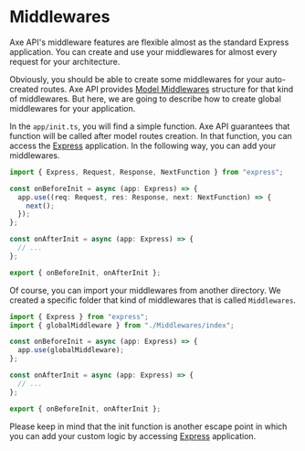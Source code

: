 # Middlewares

Axe API's middleware features are flexible almost as the standard Express application. You can create and use your middlewares for almost every request for your architecture.

Obviously, you should be able to create some middlewares for your auto-created routes. Axe API provides [Model Middlewares](/basics/models.html#middlewares) structure for that kind of middlewares. But here, we are going to describe how to create global middlewares for your application.

In the `app/init.ts`, you will find a simple function. Axe API guarantees that function will be called after model routes creation. In that function, you can access the <a href="https://expressjs.com/en/starter/hello-world.html" target="_blank" rel="noreferrer">Express</a> application. In the following way, you can add your middlewares.

```ts
import { Express, Request, Response, NextFunction } from "express";

const onBeforeInit = async (app: Express) => {
  app.use((req: Request, res: Response, next: NextFunction) => {
    next();
  });
};

const onAfterInit = async (app: Express) => {
  // ...
};

export { onBeforeInit, onAfterInit };
```

Of course, you can import your middlewares from another directory. We created a specific folder that kind of middlewares that is called `Middlewares`.

```ts
import { Express } from "express";
import { globalMiddleware } from "./Middlewares/index";

const onBeforeInit = async (app: Express) => {
  app.use(globalMiddleware);
};

const onAfterInit = async (app: Express) => {
  // ...
};

export { onBeforeInit, onAfterInit };
```

Please keep in mind that the init function is another escape point in which you can add your custom logic by accessing <a href="https://expressjs.com/" target="_blank" rel="noreferrer">Express</a> application.
